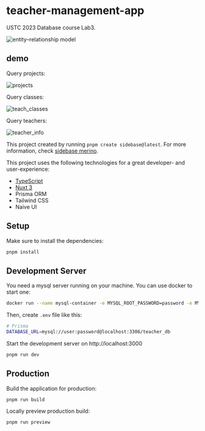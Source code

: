 # teacher-management-app

USTC 2023 Database course Lab3.

![entity–relationship model](https://user-images.githubusercontent.com/77669094/248526333-31789e8e-cef5-4966-a87f-ddf79457fde1.png)

## demo

Query projects:

![projects](https://user-images.githubusercontent.com/77669094/249523361-c01acb41-4fe8-400f-b62e-2f222ea5d717.png)

Query classes:

![teach_classes](https://user-images.githubusercontent.com/77669094/249523538-74e20213-1dbe-475f-a3be-69b8e301d33f.png)

Query teachers:

![teacher_info](https://user-images.githubusercontent.com/77669094/249523198-13b170a3-ec3d-43f6-9cc6-916513abcf4a.png)

This project created by running `pnpm create sidebase@latest`. For more information, check [sidebase merino](https://sidebase.io).

This project uses the following technologies for a great developer- and user-experience:

-   [TypeScript](https://www.typescriptlang.org/)
-   [Nuxt 3](https://nuxt.com)
-   Prisma ORM
-   Tailwind CSS
-   Naive UI

## Setup

Make sure to install the dependencies:

```bash
pnpm install
```

## Development Server

You need a mysql server running on your machine. You can use docker to start one:

```bash
docker run --name mysql-container -e MYSQL_ROOT_PASSWORD=password -e MYSQL_DATABASE=teacher_db -e MYSQL_USER=user -e MYSQL_PASSWORD=password -p 3306:3306 -d mysql:latest
```

Then, create `.env` file like this:

```bash
# Prisma
DATABASE_URL=mysql://user:password@localhost:3306/teacher_db
```

Start the development server on http://localhost:3000

```bash
pnpm run dev
```

## Production

Build the application for production:

```bash
pnpm run build
```

Locally preview production build:

```bash
pnpm run preview
```
